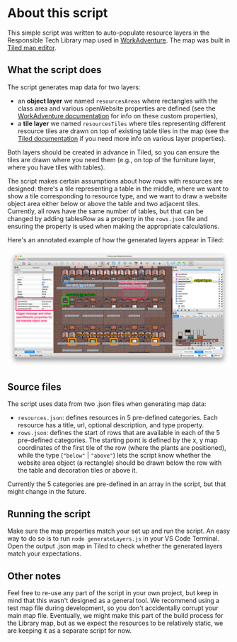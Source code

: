 # About this script

This simple script was written to auto-populate resource layers in the Responsible Tech Library map used in [WorkAdventure](https://workadventu.re/). The map was built in [Tiled map editor](https://www.mapeditor.org/).

## What the script does

The script generates map data for two layers:

- an **object layer** we named `resourcesAreas` where rectangles with the class area and various openWebsite properties are defined (see the [WorkAdventure documentation](https://workadventu.re/map-building/opening-a-website.md) for info on these custom properties),
- a **tile layer**  we named `resourcesTiles` where tiles representing different resource tiles are drawn on top of existing table tiles in the map (see the [Tiled documentation](https://doc.mapeditor.org/en/stable/reference/json-map-format/) if you need more info on various layer properties).

Both layers should be created in advance in Tiled, so you can ensure the tiles are drawn where you need them (e.g., on top of the furniture layer, where you have tiles with tables).

The script makes certain assumptions about how rows with resources are designed: there's a tile representing a table in the middle, where we want to show a tile corresponding to resource type, and we want to draw a website object area either below or above the table and two adjacent tiles. Currently, all rows have the same number of tables, but that can be changed by adding tablesRow as a property in the `rows.json` file and ensuring the property is used when making the appropriate calculations.

Here's an annotated example of how the generated layers appear in Tiled:

![Example of generated layer data](./generatedLayers-tiled-example.png)



## Source files

The script uses data from two .json files when generating map data:

- `resources.json`: defines resources in 5 pre-defined categories. Each resource has a title, url, optional description, and type property.
- `rows.json`: defines the start of rows that are available in each of the 5 pre-defined categories. The starting point is defined by the x, y map coordinates of the first tile of the row (where the plants are positioned), while the type (`"below"` | `"above"`) lets the script know whether the website area object (a rectangle) should be drawn below the row with the table and decoration tiles or above it. 

Currently the 5 categories are pre-defined in an array in the script, but that might change in the future.


## Running the script

Make sure the map properties match your set up and run the script. An easy way to do so is to run `node generateLayers.js` in your VS Code Terminal. Open the output .json map in Tiled to check whether the generated layers match your expectations.

## Other notes

Feel free to re-use any part of the script in your own project, but keep in mind that this wasn't designed as a general tool. We recommend using a test map file during development, so you don't accidentally corrupt your main map file. Eventually, we might make this part of the build process for the Library map, but as we expect the resources to be relatively static, we are keeping it as a separate script for now. 
